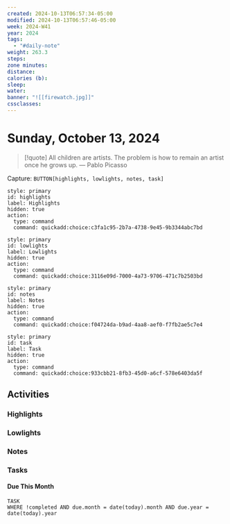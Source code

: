 ```yaml
---
created: 2024-10-13T06:57:34-05:00
modified: 2024-10-13T06:57:46-05:00
week: 2024-W41
year: 2024
tags:
  - "#daily-note"
weight: 263.3
steps: 
zone minutes: 
distance: 
calories (b): 
sleep: 
water: 
banner: "![[firewatch.jpg]]"
cssclasses: 
---
```

# Sunday, October 13, 2024

> [!quote] All children are artists. The problem is how to remain an artist once he grows up.
> — Pablo Picasso

Capture: `BUTTON[highlights, lowlights, notes, task]`

```meta-bind-button
style: primary
id: highlights
label: Highlights
hidden: true
action:
  type: command
  command: quickadd:choice:c3fa1c95-2b7a-4738-9e45-9b3344abc7bd
```

```meta-bind-button
style: primary
id: lowlights
label: Lowlights
hidden: true
action:
  type: command
  command: quickadd:choice:3116e09d-7000-4a73-9706-471c7b2503bd
```

```meta-bind-button
style: primary
id: notes
label: Notes
hidden: true
action:
  type: command
  command: quickadd:choice:f04724da-b9ad-4aa8-aef0-f7fb2ae5c7e4
```

```meta-bind-button
style: primary
id: task
label: Task
hidden: true
action:
  type: command
  command: quickadd:choice:933cbb21-8fb3-45d0-a6cf-578e6403da5f
```

## Activities

### Highlights
 
### Lowlights

### Notes

### Tasks

#### Due This Month

```dataview
TASK
WHERE !completed AND due.month = date(today).month AND due.year = date(today).year
```